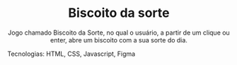 <h1 align='center'> Biscoito da sorte </h1>

<p align='center'> Jogo chamado Biscoito da Sorte, no qual o usuário, a partir de um clique ou enter, abre um biscoito com a sua sorte do dia.</p>
<p> Tecnologias: HTML, CSS, Javascript, Figma </p>